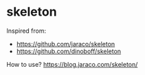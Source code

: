 # skeleton

Inspired from:
- https://github.com/jaraco/skeleton
- https://github.com/dinoboff/skeleton

How to use? https://blog.jaraco.com/skeleton/
